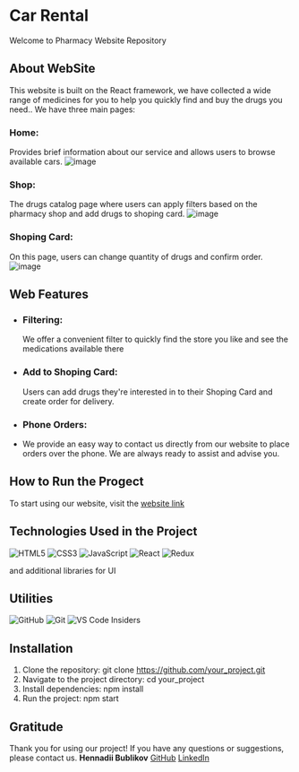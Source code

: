 # Car Rental

Welcome to Pharmacy Website Repository

## About WebSite

This website is built on the React framework, we have collected a wide range of medicines for you to help you quickly find and buy the drugs you need.. We have three main pages:

### Home:
Provides brief information about our service and allows users to browse available cars.
![image](https://github.com/HennadiiBu/test-task-for-eliftech/assets/99074724/026878c6-0dc7-47b7-8aed-fe19b730e3db)


### Shop:
The drugs catalog page where users can apply filters based on the pharmacy shop and add drugs to shoping card.
![image](https://github.com/HennadiiBu/test-task-for-eliftech/assets/99074724/6881f474-90b1-48f7-bf34-21e14cb0fe77)


### Shoping Card:
On this page, users can change quantity of drugs and confirm order.
![image](https://github.com/HennadiiBu/test-task-for-eliftech/assets/99074724/04f48c14-eae9-46f1-b8f4-17820d4fa29d)



## Web Features
- ### Filtering:
  We offer a convenient filter to quickly find the store you like and see the medications available there
- ### Add to Shoping Card:
  Users can add drugs they're interested in to their Shoping Card and create order for delivery.

- ### Phone Orders:
- We provide an easy way to contact us directly from our website to place orders over the phone. We are always ready to assist and advise you.




## How to Run the Progect

 To start using our website, visit the [website link](https://hennadiibu.github.io/test-task-for-eliftech/)

## Technologies Used in the Project

![HTML5](https://img.shields.io/badge/html5-%23E34F26.svg?style=for-the-badge&logo=html5&logoColor=white) ![CSS3](https://img.shields.io/badge/css3-%231572B6.svg?style=for-the-badge&logo=css3&logoColor=white) ![JavaScript](https://img.shields.io/badge/javascript-%23323330.svg?style=for-the-badge&logo=javascript&logoColor=%23F7DF1E) ![React](https://img.shields.io/badge/react-%2320232a.svg?style=for-the-badge&logo=react&logoColor=%2361DAFB) ![Redux](https://img.shields.io/badge/redux-%23593d88.svg?style=for-the-badge&logo=redux&logoColor=white)

and additional libraries for UI

## Utilities

![GitHub](https://img.shields.io/badge/github-%23121011.svg?style=for-the-badge&logo=github&logoColor=white) ![Git](https://img.shields.io/badge/git-%23F05033.svg?style=for-the-badge&logo=git&logoColor=white) ![VS Code Insiders](https://img.shields.io/badge/VS%20Code%20Insiders-35b393.svg?style=for-the-badge&logo=visual-studio-code&logoColor=white) 


## Installation

1. Clone the repository: git clone https://github.com/your_project.git
2. Navigate to the project directory: cd your_project
3. Install dependencies: npm install
4. Run the project: npm start


## Gratitude
Thank you for using our project! If you have any questions or suggestions, please contact us.
**Hennadii Bublikov** [GitHub](https://github.com/HennadiiBu) [LinkedIn](https://www.linkedin.com/in/hennadii-bublikov/)



